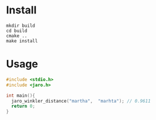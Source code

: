 # Install

```
mkdir build
cd build
cmake ..
make install
```

# Usage

```c
#include <stdio.h>
#include <jaro.h>

int main(){
  jaro_winkler_distance("martha",  "marhta"); // 0.9611
  return 0;
}
```